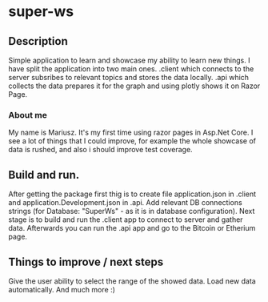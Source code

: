 # super-ws

## Description
Simple application to learn and showcase my ability to learn new things.
I have split the application into two main ones.
.client which connects to the server subsribes to relevant topics and stores the data locally.
.api which collects the data prepares it for the graph and using plotly shows it on Razor Page. 

### About me 
My name is Mariusz.
It's my first time using razor pages in Asp.Net Core.
I see a lot of things that I could improve, for example the whole showcase of data is rushed, and also i should improve test coverage.

## Build and run.
After getting the package first thig is to create file application.json in .client and application.Development.json in .api.
Add relevant DB connections strings (for Database: "SuperWs" - as it is in database configuration).
Next stage is to build and run the .client app to connect to server and gather data.
Afterwards you can run the .api app and go to the Bitcoin or Etherium page.

## Things to improve / next steps
Give the user ability to select the range of the showed data.
Load new data automatically.
And much more :)